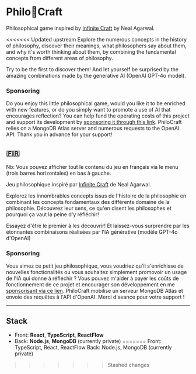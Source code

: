 # Philo🧩Craft

Philosophical game inspired by [Infinite Craft](https://neal.fun/infinite-craft/) by Neal Agarwal.

<<<<<<< Updated upstream
Explore the numerous concepts in the history of philosophy, discover their meanings, what philosophers say about them, and why it's worth thinking about them, by combining the fundamental concepts from different areas of philosophy.

Try to be the first to discover them! And let yourself be surprised by the amazing combinations made by the generative AI (OpenAI GPT-4o model).

### Sponsoring
Do you enjoy this little philosophical game, would you like it to be enriched with new features, or do you simply want to promote a use of AI that encourages reflection? You can help fund the operating costs of this project and support its development by [sponsoring it through this link](https://github.com/sponsors/fbgallet). PhiloCraft relies on a MongoDB Atlas server and numerous requests to the OpenAI API. Thank you in advance for your support!

## 🇫🇷
Nb: Vous pouvez afficher tout le contenu du jeu en français via le menu (trois barres horizontales) en bas à gauche.

Jeu philosophique inspiré par [Infinite Craft](https://neal.fun/infinite-craft/) de Neal Agarwal.

Explorez les innombrables concepts issus de l'histoire de la philosophie en combinant les concepts fondamentaux des différents domaine de la philosophie. Découvrez leur sens, ce qu'en disent les philosophes et pourquoi ça vaut la peine d'y réfléchir!

Essayez d'être le premier à les découvrir! Et laissez-vous surprendre par les étonnantes combinaisons réalisées par l'IA générative (modèle GPT-4o d'OpenAI)

### Sponsoring
Vous aimez ce petit jeu philosophique, vous voudriez qu'il s'enrichisse de nouvelles fonctionalités ou vous souhaitez simplement promovoir un usage de l'IA qui donne à réfléchir ? Vous pouvez m'aider à payer les coûts de fonctionnement de ce projet et encourager son développement en me [sponsorisant via ce lien](https://github.com/sponsors/fbgallet). PhiloCraft mobilise un serveur MongoDB Atlas et envoie des requêtes à l'API d'OpenAI. Merci d'avance pour votre support !

---

## Stack
- Front: **React**, **TypeScript**, **ReactFlow**
- Back: **Node.js**, **MongoDB** (currently private)
=======
Front: TypeScript, React, ReactFlow
Back: Node.js, MongoDB (currently private)
>>>>>>> Stashed changes

